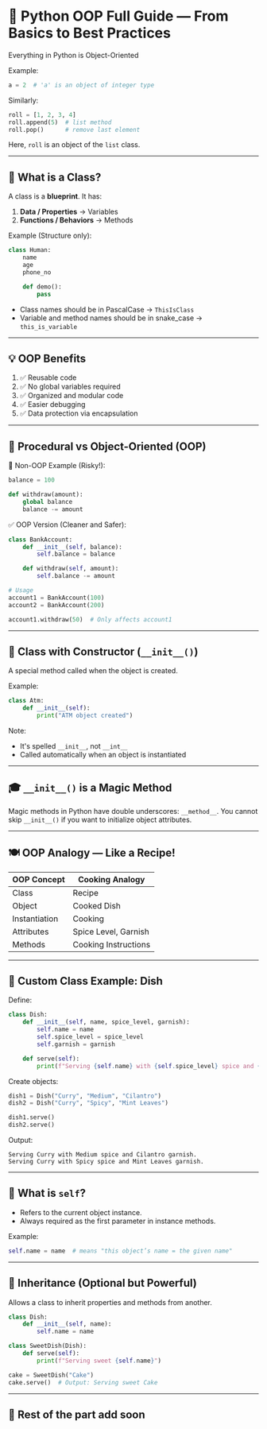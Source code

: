 # 🐍 Python OOP Full Guide — From Basics to Best Practices

Everything in Python is Object-Oriented

Example:

```python
a = 2  # 'a' is an object of integer type
```

Similarly:

```python
roll = [1, 2, 3, 4]
roll.append(5)  # list method
roll.pop()      # remove last element
```

Here, `roll` is an object of the `list` class.

---

## 🧱 What is a Class?

A class is a **blueprint**. It has:

1. **Data / Properties** → Variables
2. **Functions / Behaviors** → Methods

Example (Structure only):

```python
class Human:
    name
    age
    phone_no

    def demo():
        pass
```

* Class names should be in PascalCase → `ThisIsClass`
* Variable and method names should be in snake\_case → `this_is_variable`

---

## 💡 OOP Benefits

1. ✅ Reusable code
2. ✅ No global variables required
3. ✅ Organized and modular code
4. ✅ Easier debugging
5. ✅ Data protection via encapsulation

---

## 🔁 Procedural vs Object-Oriented (OOP)

🧨 Non-OOP Example (Risky!):

```python
balance = 100

def withdraw(amount):
    global balance
    balance -= amount
```

✅ OOP Version (Cleaner and Safer):

```python
class BankAccount:
    def __init__(self, balance):
        self.balance = balance

    def withdraw(self, amount):
        self.balance -= amount

# Usage
account1 = BankAccount(100)
account2 = BankAccount(200)

account1.withdraw(50)  # Only affects account1
```

---

## 🔧 Class with Constructor (`__init__()`)

A special method called when the object is created.

Example:

```python
class Atm:
    def __init__(self):
        print("ATM object created")
```

Note:

* It's spelled `__init__`, not `__int__`
* Called automatically when an object is instantiated

---

## 🎓 `__init__()` is a Magic Method

Magic methods in Python have double underscores: `__method__`.
You cannot skip `__init__()` if you want to initialize object attributes.

---

## 🍽 OOP Analogy — Like a Recipe!

| OOP Concept   | Cooking Analogy      |
| ------------- | -------------------- |
| Class         | Recipe               |
| Object        | Cooked Dish          |
| Instantiation | Cooking              |
| Attributes    | Spice Level, Garnish |
| Methods       | Cooking Instructions |

---

## 🍛 Custom Class Example: Dish

Define:

```python
class Dish:
    def __init__(self, name, spice_level, garnish):
        self.name = name
        self.spice_level = spice_level
        self.garnish = garnish

    def serve(self):
        print(f"Serving {self.name} with {self.spice_level} spice and {self.garnish} garnish.")
```

Create objects:

```python
dish1 = Dish("Curry", "Medium", "Cilantro")
dish2 = Dish("Curry", "Spicy", "Mint Leaves")

dish1.serve()
dish2.serve()
```

Output:

```
Serving Curry with Medium spice and Cilantro garnish.
Serving Curry with Spicy spice and Mint Leaves garnish.
```

---

## 🙋 What is `self`?

* Refers to the current object instance.
* Always required as the first parameter in instance methods.

Example:

```python
self.name = name  # means "this object’s name = the given name"
```

---

## 🧬 Inheritance (Optional but Powerful)

Allows a class to inherit properties and methods from another.

```python
class Dish:
    def __init__(self, name):
        self.name = name

class SweetDish(Dish):
    def serve(self):
        print(f"Serving sweet {self.name}")

cake = SweetDish("Cake")
cake.serve()  # Output: Serving sweet Cake
```

---

## 🔐 Rest of the part add soon



 
